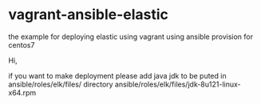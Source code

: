 # vagrant-ansible-elastic
the example for deploying elastic using vagrant using ansible provision for centos7

Hi,

if you want to make deployment please add java jdk to be puted in ansible/roles/elk/files/ directory
ansible/roles/elk/files/jdk-8u121-linux-x64.rpm
